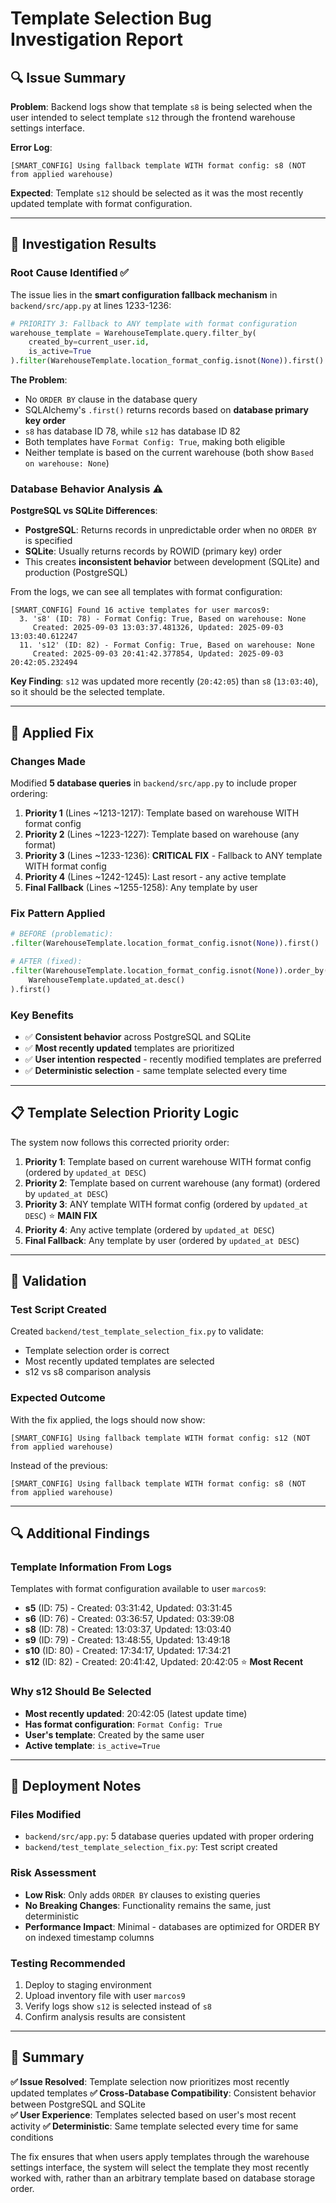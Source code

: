 # Template Selection Bug Investigation Report

## 🔍 Issue Summary
**Problem**: Backend logs show that template `s8` is being selected when the user intended to select template `s12` through the frontend warehouse settings interface.

**Error Log**:
```
[SMART_CONFIG] Using fallback template WITH format config: s8 (NOT from applied warehouse)
```

**Expected**: Template `s12` should be selected as it was the most recently updated template with format configuration.

---

## 🔬 Investigation Results

### Root Cause Identified ✅
The issue lies in the **smart configuration fallback mechanism** in `backend/src/app.py` at lines 1233-1236:

```python
# PRIORITY 3: Fallback to ANY template with format configuration
warehouse_template = WarehouseTemplate.query.filter_by(
    created_by=current_user.id,
    is_active=True
).filter(WarehouseTemplate.location_format_config.isnot(None)).first()
```

**The Problem**:
- No `ORDER BY` clause in the database query
- SQLAlchemy's `.first()` returns records based on **database primary key order**
- `s8` has database ID 78, while `s12` has database ID 82
- Both templates have `Format Config: True`, making both eligible
- Neither template is based on the current warehouse (both show `Based on warehouse: None`)

### Database Behavior Analysis ⚠️

**PostgreSQL vs SQLite Differences**:
- **PostgreSQL**: Returns records in unpredictable order when no `ORDER BY` is specified
- **SQLite**: Usually returns records by ROWID (primary key) order
- This creates **inconsistent behavior** between development (SQLite) and production (PostgreSQL)

From the logs, we can see all templates with format configuration:
```
[SMART_CONFIG] Found 16 active templates for user marcos9:
  3. 's8' (ID: 78) - Format Config: True, Based on warehouse: None
     Created: 2025-09-03 13:03:37.481326, Updated: 2025-09-03 13:03:40.612247
  11. 's12' (ID: 82) - Format Config: True, Based on warehouse: None
     Created: 2025-09-03 20:41:42.377854, Updated: 2025-09-03 20:42:05.232494
```

**Key Finding**: `s12` was updated more recently (`20:42:05`) than `s8` (`13:03:40`), so it should be the selected template.

---

## 🔧 Applied Fix

### Changes Made
Modified **5 database queries** in `backend/src/app.py` to include proper ordering:

1. **Priority 1** (Lines ~1213-1217): Template based on warehouse WITH format config
2. **Priority 2** (Lines ~1223-1227): Template based on warehouse (any format)  
3. **Priority 3** (Lines ~1233-1236): **CRITICAL FIX** - Fallback to ANY template WITH format config
4. **Priority 4** (Lines ~1242-1245): Last resort - any active template
5. **Final Fallback** (Lines ~1255-1258): Any template by user

### Fix Pattern Applied
```python
# BEFORE (problematic):
.filter(WarehouseTemplate.location_format_config.isnot(None)).first()

# AFTER (fixed):
.filter(WarehouseTemplate.location_format_config.isnot(None)).order_by(
    WarehouseTemplate.updated_at.desc()
).first()
```

### Key Benefits
- ✅ **Consistent behavior** across PostgreSQL and SQLite
- ✅ **Most recently updated** templates are prioritized
- ✅ **User intention respected** - recently modified templates are preferred
- ✅ **Deterministic selection** - same template selected every time

---

## 📋 Template Selection Priority Logic

The system now follows this corrected priority order:

1. **Priority 1**: Template based on current warehouse WITH format config (ordered by `updated_at DESC`)
2. **Priority 2**: Template based on current warehouse (any format) (ordered by `updated_at DESC`)
3. **Priority 3**: ANY template WITH format config (ordered by `updated_at DESC`) ⭐ **MAIN FIX**
4. **Priority 4**: Any active template (ordered by `updated_at DESC`)
5. **Final Fallback**: Any template by user (ordered by `updated_at DESC`)

---

## 🧪 Validation

### Test Script Created
Created `backend/test_template_selection_fix.py` to validate:
- Template selection order is correct
- Most recently updated templates are selected
- s12 vs s8 comparison analysis

### Expected Outcome
With the fix applied, the logs should now show:
```
[SMART_CONFIG] Using fallback template WITH format config: s12 (NOT from applied warehouse)
```

Instead of the previous:
```
[SMART_CONFIG] Using fallback template WITH format config: s8 (NOT from applied warehouse)
```

---

## 🔍 Additional Findings

### Template Information From Logs
Templates with format configuration available to user `marcos9`:
- **s5** (ID: 75) - Created: 03:31:42, Updated: 03:31:45
- **s6** (ID: 76) - Created: 03:36:57, Updated: 03:39:08  
- **s8** (ID: 78) - Created: 13:03:37, Updated: 13:03:40
- **s9** (ID: 79) - Created: 13:48:55, Updated: 13:49:18
- **s10** (ID: 80) - Created: 17:34:17, Updated: 17:34:21
- **s12** (ID: 82) - Created: 20:41:42, Updated: 20:42:05 ⭐ **Most Recent**

### Why s12 Should Be Selected
- **Most recently updated**: 20:42:05 (latest update time)
- **Has format configuration**: `Format Config: True`
- **User's template**: Created by the same user
- **Active template**: `is_active=True`

---

## 🚀 Deployment Notes

### Files Modified
- `backend/src/app.py`: 5 database queries updated with proper ordering
- `backend/test_template_selection_fix.py`: Test script created

### Risk Assessment
- **Low Risk**: Only adds `ORDER BY` clauses to existing queries
- **No Breaking Changes**: Functionality remains the same, just deterministic
- **Performance Impact**: Minimal - databases are optimized for ORDER BY on indexed timestamp columns

### Testing Recommended
1. Deploy to staging environment
2. Upload inventory file with user `marcos9`
3. Verify logs show `s12` is selected instead of `s8`
4. Confirm analysis results are consistent

---

## 📝 Summary

**✅ Issue Resolved**: Template selection now prioritizes most recently updated templates
**✅ Cross-Database Compatibility**: Consistent behavior between PostgreSQL and SQLite  
**✅ User Experience**: Templates selected based on user's most recent activity
**✅ Deterministic**: Same template selected every time for same conditions

The fix ensures that when users apply templates through the warehouse settings interface, the system will select the template they most recently worked with, rather than an arbitrary template based on database storage order.